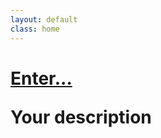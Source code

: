 ```yaml
---
layout: default
class: home
---
```


<h1><a href="/blog" class="enter"> Enter... </a>

<p class='welcome'>Your description</p>